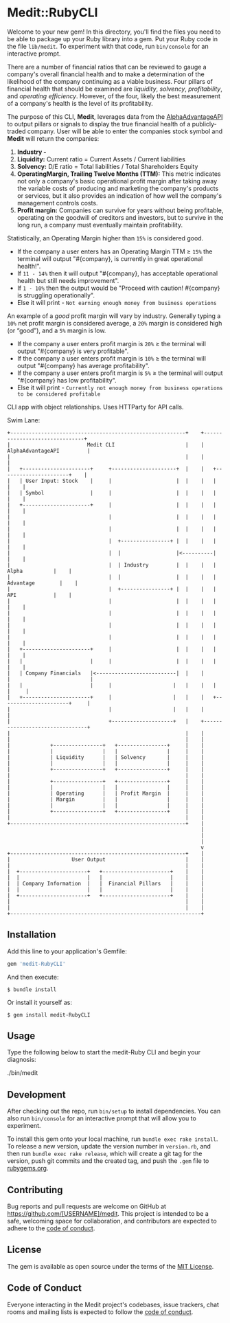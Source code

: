# Medit::RubyCLI

Welcome to your new gem! In this directory, you'll find the files you need to be able to package up your Ruby library into a gem. Put your Ruby code in the file `lib/medit`. To experiment with that code, run `bin/console` for an interactive prompt.

There are a number of financial ratios that can be reviewed to gauge a company's overall financial health and to make a determination of the likelihood of the company continuing as a viable business. Four pillars of financial health that should be examined are *liquidity*, *solvency*, *profitability*, and *operating efficiency*. However, of the four, likely the best measurement of a company's health is the level of its profitability.

The purpose of this CLI, **Medit**, leverages data from the [AlphaAdvantageAPI](https://www.alphavantage.co/documentation/) to output pillars or signals to display the true financial health of a publicly-traded company. User will be able to enter the companies stock symbol and **Medit** will return the companies: 

1. **Industry -** 
2. **Liquidity:** Current ratio = Current Assets / Current liabilities
3. **Solvency:** D/E ratio = Total liabilities / Total Shareholders Equity 
4. **OperatingMargin, Trailing Twelve Months (TTM):** This metric indicates not only a company's basic operational profit margin after taking away the variable costs of producing and marketing the company's products or services, but it also provides an indication of how well the company's management controls costs.
5. **Profit margin:** Companies can survive for years without being profitable, operating on the goodwill of creditors and investors, but to survive in the long run, a company must eventually maintain profitability.

Statistically, an Operating Margin higher than `15%` is considered good. 

- If the company a user enters has an Operating Margin TTM ≥ `15%` the terminal will output "#{company}, is currently in great operational health!".
- If  `11 - 14%` then it will output "#{company}, has acceptable operational health but still needs improvement".
- If `1 - 10%`  then the output would be "Proceed with caution! #{company} is struggling operationally".
- Else it will print - `Not earning enough money from business operations`

An example of a *good* profit margin will vary by industry. Generally typing a `10%` net profit margin is considered average, a `20%` margin is considered high (or “good”), and a `5%` margin is low.

- If the company a user enters profit margin is `20%` ≥ the terminal will output "#{company} is very profitable".
- If the company a user enters profit margin is `10%` ≥ the terminal will output "#{company} has average profitability".
- If the company a user enters profit margin is `5%` ≥ the terminal will output "#{company} has low profitability".
- Else it will print - `Currently not enough money from business operations to be considered profitable`

CLI app with object relationships. Uses HTTParty for API calls.



Swim Lane:
```
+---------------------------------------------------------+    +-------------------------------+
|                         Medit CLI                       |    |     AlphaAdvantageAPI         |
|                                                         |    |                               |
|   +----------------------+     +---------------------+  |    |   +----------------------+    |
|   | User Input: Stock    |     |                     |  |    |   |                      |    |
|   | Symbol               |     |                     |  |    |   |                      |    |
|   +----------------------+     |                     |  |    |   |                      |    |
|                                |                     |  |    |   |                      |    |
|                                |                     |  |    |   |                      |    |
|                                |  +----------------+ |  |    |   |                      |    |
|                                |  |                  |<----------|                      |    |
|                                |  | Industry         |  |    |   |       Alpha          |    |
|                                |  |                  |  |    |   |     Advantage        |    |
|                                |  +----------------+ |  |    |   |       API            |    |
|                                |                     |  |    |   |                      |    |
|                                |                     |  |    |   |                      |    |
|                                |                     |  |    |   |                      |    |
|                                |                     |  |    |   |                      |    |
|   +----------------------+     |                     |  |    |   |                      |    |
|   |                      |     |                     |  |    |   |                      |    |
|   | Company Financials   |<--------------------------|  |    |    
|                          |
|   |                      |     |                    |   |    |   |                      |     |
|   +----------------------+     |                    |   |    |   +----------------------+     |
|                                |                    |   |    |                                |
|                                +--------------------+   |    +--------------------------------+
|                                                         |    |
|                                                         |    |
|             +----------------+   +----------------+     |    |
|             |                |   |                |     |    |
|             | Liquidity      |   | Solvency       |     |    |
|             |                |   |                |     |    |
|             +----------------+   +----------------+     |    |
|                                                         |    |
|             +----------------+   +----------------+     |    |
|             |                |   |                |     |    |
|             | Operating      |   | Profit Margin  |     |    |
|             | Margin         |   |                |     |    |
|             |                |   |                |     |    |
|             +----------------+   +----------------+     |    |
|                                                         |    |
+---------------------------------------------------------+    |
                                                               |
                                                               |
                                                               |
                                                               v
+---------------------------------------------------------+    |
|                    User Output                          |    |
|                                                         |    |
|  +----------------------+   +----------------------+    |    |
|  |                      |   |                      |    |    |
|  | Company Information  |   |  Financial Pillars   |    |    |
|  |                      |   |                      |    |    |
|  +----------------------+   +----------------------+    |    |
|                                                         |    |
|                                                         |    |
+--------------------------------------------------------------+
```
## Installation

Add this line to your application's Gemfile:

```ruby
gem 'medit-RubyCLI'
```

And then execute:

    $ bundle install

Or install it yourself as:

    $ gem install medit-RubyCLI

## Usage
Type the following below to start the medit-Ruby CLI and begin your diagnosis:

./bin/medit

## Development

After checking out the repo, run `bin/setup` to install dependencies. You can also run `bin/console` for an interactive prompt that will allow you to experiment.

To install this gem onto your local machine, run `bundle exec rake install`. To release a new version, update the version number in `version.rb`, and then run `bundle exec rake release`, which will create a git tag for the version, push git commits and the created tag, and push the `.gem` file to [rubygems.org](https://rubygems.org).

## Contributing

Bug reports and pull requests are welcome on GitHub at https://github.com/[USERNAME]/medit. This project is intended to be a safe, welcoming space for collaboration, and contributors are expected to adhere to the [code of conduct](https://github.com/[USERNAME]/medit/blob/master/CODE_OF_CONDUCT.md).

## License

The gem is available as open source under the terms of the [MIT License](https://opensource.org/licenses/MIT).

## Code of Conduct


Everyone interacting in the Medit project's codebases, issue trackers, chat rooms and mailing lists is expected to follow the [code of conduct](https://github.com/[USERNAME]/medit/blob/master/CODE_OF_CONDUCT.md).
